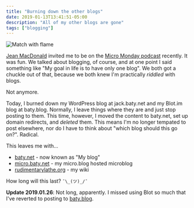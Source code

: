 ```yaml
---
title: "Burning down the other blogs"
date: 2019-01-13T13:41:51-05:00
description: "All of my other blogs are gone"
tags: ["blogging"]
---
```


<img src="/img/2019/2019-01-13-yaoqi-lai-burn-it-down-thumb.jpg" alt="Match with
flame" class="right-thumb"/>

[Jean MacDonald](https://micro.blog/macgenie) invited me to be on the [Micro Monday
podcast](http://monday.micro.blog/2019/01/06/episode-jack-baty.html) recently.
It was fun. We talked about blogging, of course, and at one point I said
something like "My goal in life is to have only one blog". We both got a chuckle
out of that, because we both knew I'm practically _riddled_ with blogs.

Not anymore.

Today, I burned down my WordPress blog at jack.baty.net and my Blot.im blog at
baty.blog. Normally, I leave things where they are and just stop posting to
them. This time, however, I moved the content to baty.net, set up domain
redirects, and _deleted_ them. This means I'm no longer tempated to post
elsewhere, nor do I have to think about "which blog should this go on?". Radical.

This leaves me with...

- [baty.net](https://www.baty.net/) - now known as "My blog"
- [micro.baty.net](https://micro.baty.net) - my micro.blog hosted microblog
- [rudimentarylathe.org](https://rudimentarylathe.org) - my wiki

How long will this last? `¯\_(ツ)_/¯`

**Update 2019.01.26**: Not long, apparently. I missed using Blot so much that I've reverted to posting to [baty.blog](https://www.baty.blog).









